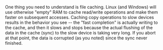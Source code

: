 One thing you need to understand is file caching. Linux (and Windows) will use otherwise "empty" RAM to cache read/write operations and make them faster on subsequent accesses. Caching copy operations to slow devices results in the behavior you see -- the "fast completion" is actually writing to the cache, and then it slows and stops because the actual flushing of the data in the cache (sync) to the slow device is taking very long. If you abort at that point, the data is corrupted (as you noted) since the sync never finished.

